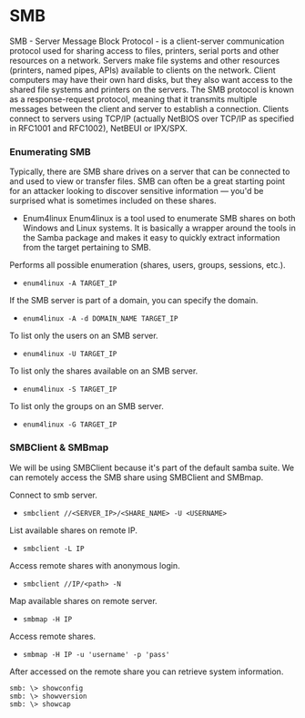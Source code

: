 #  SMB
SMB - Server Message Block Protocol - is a client-server communication protocol used for sharing access to files, printers, serial ports and other resources on a network. 
Servers make file systems and other resources (printers, named pipes, APIs) available to clients on the network.
Client computers may have their own hard disks, but they also want access to the shared file systems and printers on the servers.
The SMB protocol is known as a response-request protocol, meaning that it transmits multiple messages between the client and server to establish a connection.
Clients connect to servers using TCP/IP (actually NetBIOS over TCP/IP as specified in RFC1001 and RFC1002), NetBEUI or IPX/SPX.

###  Enumerating SMB
Typically, there are SMB share drives on a server that can be connected to and used to view or transfer files.
SMB can often be a great starting point for an attacker looking to discover sensitive information — you'd be surprised what is sometimes included on these shares.

- Enum4linux
Enum4linux is a tool used to enumerate SMB shares on both Windows and Linux systems.
It is basically a wrapper around the tools in the Samba package and makes it easy to quickly extract information from the target pertaining to SMB.

Performs all possible enumeration (shares, users, groups, sessions, etc.).
- `enum4linux -A TARGET_IP`

If the SMB server is part of a domain, you can specify the domain.
- `enum4linux -A -d DOMAIN_NAME TARGET_IP`

To list only the users on an SMB server.
- `enum4linux -U TARGET_IP`

To list only the shares available on an SMB server.
- `enum4linux -S TARGET_IP`

To list only the groups on an SMB server.
- `enum4linux -G TARGET_IP`


###  SMBClient & SMBmap
We will be using SMBClient because it's part of the default samba suite. We can remotely access the SMB share using SMBClient and SMBmap.

Connect to smb server.
- `smbclient //<SERVER_IP>/<SHARE_NAME> -U <USERNAME>`

List available shares on remote IP.
- `smbclient -L IP`

Access remote shares with anonymous login.
- `smbclient //IP/<path> -N`

Map available shares on remote server.
- `smbmap -H IP`

Access remote shares.
- `smbmap -H IP -u 'username' -p 'pass'`

After accessed on the remote share you can retrieve system information.
```
smb: \> showconfig
smb: \> showversion
smb: \> showcap
```

